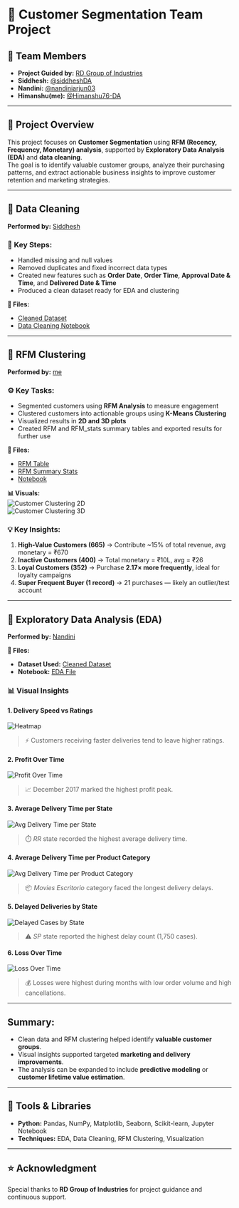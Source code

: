 # 🧠 Customer Segmentation Team Project

## 👥 Team Members  
- **Project Guided by:** [RD Group of Industries](https://github.com/TheRDGroupOfIndustries)  
- **Siddhesh:** [@siddheshDA](https://github.com/siddheshDA)  
- **Nandini:** [@nandiniarjun03](https://github.com/nandiniarjun03)  
- **Himanshu(me):** [@Himanshu76-DA](https://github.com/Himanshu76-DA)  

---

## 🧩 Project Overview  

This project focuses on **Customer Segmentation** using **RFM (Recency, Frequency, Monetary) analysis**, supported by **Exploratory Data Analysis (EDA)** and **data cleaning**.  
The goal is to identify valuable customer groups, analyze their purchasing patterns, and extract actionable business insights to improve customer retention and marketing strategies.  

---

## 🔹 Data Cleaning  
**Performed by:** [Siddhesh](https://github.com/siddheshDA)  

### 🧼 Key Steps:
- Handled missing and null values  
- Removed duplicates and fixed incorrect data types  
- Created new features such as **Order Date**, **Order Time**, **Approval Date & Time**, and **Delivered Date & Time**  
- Produced a clean dataset ready for EDA and clustering  

**📂 Files:**  
- [Cleaned Dataset](https://github.com/Himanshu76-DA/Customer-segmentation-team-project-/blob/main/Olis_Order_Dataset(EDA).zip.zip)  
- [Data Cleaning Notebook](https://github.com/Himanshu76-DA/Customer-segmentation-team-project-/blob/main/Olis_Dataset_jup.ipynb)  

---

## 🔹 RFM Clustering  
**Performed by:** [me](https://github.com/Himanshu76-DA)  

### ⚙️ Key Tasks:
- Segmented customers using **RFM Analysis** to measure engagement  
- Clustered customers into actionable groups using **K-Means Clustering**  
- Visualized results in **2D and 3D plots**  
- Created RFM and RFM_stats summary tables and exported results for further use  

**📂 Files:**  
- [RFM Table](https://github.com/Himanshu76-DA/Customer-segmentation-team-project-/blob/main/RFM_Olis_cust_data.csv)  
- [RFM Summary Stats](https://github.com/Himanshu76-DA/Customer-segmentation-team-project-/blob/main/RFM_stats_data.csv)  
- [Notebook](https://github.com/Himanshu76-DA/Customer-segmentation-team-project-/blob/main/Olis_Dataset_jup.ipynb)  

**📊 Visuals:**  
![Customer Clustering 2D](https://raw.githubusercontent.com/Himanshu76-DA/Customer-segmentation-team-project-/main/Customer%20clustering.png)  
![Customer Clustering 3D](https://raw.githubusercontent.com/Himanshu76-DA/Customer-segmentation-team-project-/main/Customer%20clustering%203d%20graph.png)  

### 💡 Key Insights:
1. **High-Value Customers (665)** → Contribute ~15% of total revenue, avg monetary = ₹670  
2. **Inactive Customers (400)** → Total monetary = ₹10L, avg = ₹26  
3. **Loyal Customers (352)** → Purchase **2.17× more frequently**, ideal for loyalty campaigns  
4. **Super Frequent Buyer (1 record)** → 21 purchases — likely an outlier/test account  

---

## 🔹 Exploratory Data Analysis (EDA)  
**Performed by:** [Nandini](https://github.com/nandiniarjun03)
  
**📂 Files:** 

- **Dataset Used:** [Cleaned Dataset](https://github.com/Himanshu76-DA/Customer-segmentation-team-project-/blob/main/Olis_Order_Dataset(EDA).zip.zip)  
- **Notebook:** [EDA File](https://github.com/Himanshu76-DA/Customer-segmentation-team-project-/blob/main/Olis_data_jup(Eda)%20Final%20File.ipynb)  

### 📊 Visual Insights  

#### 1. Delivery Speed vs Ratings  
![Heatmap](https://raw.githubusercontent.com/Himanshu76-DA/Customer-segmentation-team-project-/main/Heatmap.png)  
> ⚡ Customers receiving faster deliveries tend to leave higher ratings.  

#### 2. Profit Over Time  
![Profit Over Time](https://raw.githubusercontent.com/Himanshu76-DA/Customer-segmentation-team-project-/main/Profit%20over%20time.png)  
> 📈 December 2017 marked the highest profit peak.  

#### 3. Average Delivery Time per State  
![Avg Delivery Time per State](https://raw.githubusercontent.com/Himanshu76-DA/Customer-segmentation-team-project-/main/Avg%20delivery%20time%20per%20states.png)  
> ⏱️ *RR* state recorded the highest average delivery time.  

#### 4. Average Delivery Time per Product Category  
![Avg Delivery Time per Product Category](https://raw.githubusercontent.com/Himanshu76-DA/Customer-segmentation-team-project-/main/Avg%20delivary%20days%20per%20product%20category.png)  
> 📦 *Movies Escritorio* category faced the longest delivery delays.  

#### 5. Delayed Deliveries by State  
![Delayed Cases by State](https://raw.githubusercontent.com/Himanshu76-DA/Customer-segmentation-team-project-/main/Customer%20Counts%20by%20states%20having%20delayed%20delivery%20status.png)  
> ⚠️ *SP* state reported the highest delay count (1,750 cases).  

#### 6. Loss Over Time  
![Loss Over Time](https://raw.githubusercontent.com/Himanshu76-DA/Customer-segmentation-team-project-/main/loss%20over%20time.png)  
> 💰 Losses were highest during months with low order volume and high cancellations.  

---

## Summary:  
- Clean data and RFM clustering helped identify **valuable customer groups**.  
- Visual insights supported targeted **marketing and delivery improvements**.  
- The analysis can be expanded to include **predictive modeling** or **customer lifetime value estimation**.  

---

## 🧾 Tools & Libraries  
- **Python:** Pandas, NumPy, Matplotlib, Seaborn, Scikit-learn, Jupyter Notebook  
- **Techniques:** EDA, Data Cleaning, RFM Clustering, Visualization  

---

## ⭐ Acknowledgment  
Special thanks to **RD Group of Industries** for project guidance and continuous support.  
